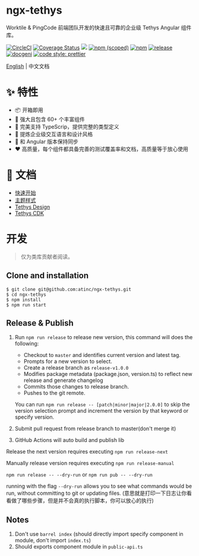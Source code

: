 # ngx-tethys 
Worktile & PingCode 前端团队开发的快速且可靠的企业级 Tethys Angular 组件库。

[![CircleCI](https://circleci.com/gh/atinc/ngx-tethys.svg?style=shield)](https://circleci.com/gh/atinc/ngx-tethys)
[![Coverage Status][coveralls-image]][coveralls-url]
![](https://img.shields.io/badge/Made%20with%20Angular-red?logo=angular)
[![npm (scoped)](https://img.shields.io/npm/v/ngx-tethys?style=flat)](https://www.npmjs.com/package/ngx-tethys)
[![npm](https://img.shields.io/npm/dm/ngx-tethys)](https://www.npmjs.com/package/ngx-tethys)
[![release](https://img.shields.io/github/release-date/atinc/ngx-tethys.svg?style=flat-square
)](https://github.com/atinc/ngx-tethys)
[![docgeni](https://img.shields.io/badge/docs%20by-docgeni-348fe4)](https://github.com/docgeni/docgeni)
[![code style: prettier](https://img.shields.io/badge/code_style-prettier-ff69b4.svg?style=flat-square)](https://github.com/prettier/prettier)


[coveralls-image]: https://coveralls.io/repos/github/atinc/ngx-tethys/badge.svg?branch=master
[coveralls-url]: https://coveralls.io/github/atinc/ngx-tethys

[English](https://github.com/atinc/ngx-tethys/blob/master/README.md) | 中文文档

# ✨ 特性
- 📦 开箱即用
- 🚀 强大且包含 60+ 个丰富组件
- 🔰 完美支持 TypeScrip，提供完整的类型定义
- 🎨 提炼企业级交互语言和设计风格 
- 💫 和 Angular 版本保持同步
- ❤️ 高质量，每个组件都具备完善的测试覆盖率和文档，高质量等于放心使用

# 📖 文档

- [快速开始](https://tethys.pingcode.com/docs/getting-started)
- [主题样式](https://tethys.pingcode.com/docs/theme)
- [Tethys Design](https://tethys.pingcode.com/design/intro)
- [Tethys CDK](https://tethys.pingcode.com/cdk/behaviors/overview)

# 开发

> 仅为类库贡献者阅读。

## Clone and installation

```
$ git clone git@github.com:atinc/ngx-tethys.git
$ cd ngx-tethys
$ npm install
$ npm run start
```

## Release & Publish

1. Run `npm run release` to release new version, this command will does the following: 
    - Checkout to `master` and identifies current version and latest tag.
    - Prompts for a new version to select.
    - Create a release branch as `release-v1.0.0`
    - Modifies package metadata (package.json, version.ts) to reflect new release and generate changelog
    - Commits those changes to release branch.
    - Pushes to the git remote.

    You can run `npm run release -- [patch|minor|major|2.0.0]` to skip the version selection prompt and increment the version by that keyword or specify version.
1. Submit pull request from release branch to master(don't merge it)
1. GitHub Actions will auto build and publish lib


Release the next version requires executing `npm run release-next`

Manually release version requires executing `npm run release-manual`


`npm run release -- --dry-run` or `npm run pub -- --dry-run`

running with the flag `--dry-run` allows you to see what commands would be run, without committing to git or updating files. (意思就是打印一下日志让你看看做了哪些步骤，但是并不会真的执行脚本，你可以放心的执行)

## Notes

1. Don't use `barrel index` (should directly import specify component in module, don't import `index.ts`)
1. Should exports component module in `public-api.ts`

